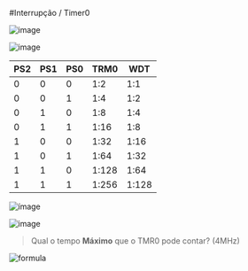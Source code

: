 #Interrupção / Timer0

![image](http://s12.postimg.org/wivi617m5/16_04_desenho.png)

![image](http://s12.postimg.org/q6gcw74jx/Desenho_2.png)

| PS2 | PS1 | PS0 | TRM0  | WDT   |
|-----|-----|-----|-------|-------|
| 0   | 0   | 0   | 1:2   | 1:1   |
| 0   | 0   | 1   | 1:4   | 1:2   |
| 0   | 1   | 0   | 1:8   | 1:4   |
| 0   | 1   | 1   | 1:16  | 1:8   |
| 1   | 0   | 0   | 1:32  | 1:16  |
| 1   | 0   | 1   | 1:64  | 1:32  |
| 1   | 1   | 0   | 1:128 | 1:64  |
| 1   | 1   | 1   | 1:256 | 1:128 |

![ímage](http://s17.postimg.org/81ddj9xb3/Untitled_Diagram_2.png)

![image](http://s17.postimg.org/mylukaajj/Untitled_Diagram_1.png)

> Qual o tempo **Máximo** que o TMR0 pode contar? (4MHz)


![formula](http://s7.postimg.org/mjmc5210r/gif_latex_256_256_1_mu_s_65_536_mu_s.gif)
